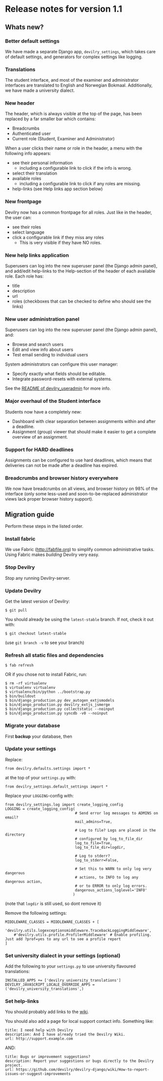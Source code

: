 # Release notes for version 1.1


## Whats new?

### Better default settings
We have made a separate Django app, ``devilry_settings``, which takes care of
default settings, and generators for complex settings like logging.

### Translations
The student interface, and most of the examiner and administrator interfaces
are translated to English and Norwegian Bokmaal. Additionally, we have made a
university dialect.


### New header
The header, which is always visible at the top of the page, has been replaced by a far smaller bar which contains:

- Breadcrumbs
- Authenticated user
- Current role (Student, Examiner and Administrator)

When a user clicks their name or role in the header, a menu with the following info appears:

- see their personal information
    - including a configurable link to click if the info is wrong.
- select their translation
- available roles
    - including a configurable link to click if any roles are missing.
- help-links (see Help links app section below)


### New frontpage
Devilry now has a common frontpage for all roles. Just like in the header, the user can:

- see their roles
- select language
- click a configurable link if they miss any roles
    - This is very visible if they have NO roles.


### New help links application
Superusers can log into the new superuser panel (the Django admin panel), and add/edit help-links to the Help-section of the header of each available role. Each role has:

- title
- description
- url
- roles (checkboxes that can be checked to define who should see the links)


### New user administration panel
Superusers can log into the new superuser panel (the Django admin panel), and:

- Browse and search users
- Edit and view info about users
- Test email sending to individual users

System administrators can configure this user manager:

- Specify exactly what fields should be editable.
- Integrate password-resets with external systems.

See the [README of devilry_useradmin](https://github.com/espenak/devilry-django/blob/master/src/devilry_useradmin/README.rst) for more info.


### Major overhaul of the Student interface
Students now have a completely new:

- Dashboard with clear separation between assignments within and after a deadline.
- Assignment (group) viewer that should make it easier to get a complete overview of an assignment.


### Support for HARD deadlines
Assignments can be configured to use hard deadlines, which means that deliveries can not be made after a deadline has expired.


### Breadcrumbs and browser history everywhere
We now have breadcrumbs on all views, and browser history on 98% of the
interface (only some less-used and soon-to-be-replaced administrator views lack
proper browser history support).



## Migration guide

Perform these steps in the listed order.

### Install fabric
We use Fabric (http://fabfile.org) to simplify common administrative tasks.
Using Fabric makes _building_ Devilry very easy.


### Stop Devilry
Stop any running Devilry-server.


### Update Devilry
Get the latest version of Devilry:

    $ git pull

You should already be using the ``latest-stable`` branch. If not, check it out with:

    $ git checkout latest-stable

(use ``git branch -v`` to see your branch)


### Refresh all static files and dependencies

    $ fab refresh

OR if you chose not to install Fabric, run:

    $ rm -rf virtualenv
    $ virtualenv virtualenv
    $ virtualenv/bin/python ../bootstrap.py
    $ bin/buildout
    $ bin/django_production.py dev_autogen_extjsmodels
    $ bin/django_production.py devilry_extjs_jsmerge
    $ bin/django_production.py collectstatic --noinput
    $ bin/django_production.py syncdb -v0 --noinput


### Migrate your database
First **backup** your database, then


### Update your settings
Replace:

    from devilry.defaults.settings import *

at the top of your ``settings.py`` with:

    from devilry_settings.default_settings import *

Replace your ``LOGGING``-config with:

    from devilry_settings.log import create_logging_config
    LOGGING = create_logging_config(
                                    # Send error log messages to ADMINS on email?
                                    mail_admins=True,

                                    # Log to file? Logs are placed in the directory
                                    # configured by log_to_file_dir
                                    log_to_file=True,
                                    log_to_file_dir=logdir,

                                    # Log to stderr?
                                    log_to_stderr=False,

                                    # Set this to WARN to only log very dangerous
                                    # actions, to INFO to log any dangerous action,
                                    # or to ERROR to only log errors.
                                    dangerous_actions_loglevel='INFO'
                                   )

(note that ``logdir`` is still used, so dont remove it)

Remove the following settings:

    MIDDLEWARE_CLASSES = MIDDLEWARE_CLASSES + [
        'devilry.utils.logexceptionsmiddleware.TracebackLoggingMiddleware',
        #'devilry.utils.profile.ProfilerMiddleware' # Enable profiling. Just add ?prof=yes to any url to see a profile report
    ]



### Set university dialect in your settings (optional)

Add the following to your ``settings.py`` to use university flavoured translations:

    INSTALLED_APPS += ['devilry_university_translations']
    DEVILRY_JAVASCRIPT_LOCALE_OVERRIDE_APPS = ('devilry_university_translations',)



### Set help-links
You should probably add links to the
[wiki](https://github.com/devilry/devilry-django/wiki).

You should also add a page for local support contact info. Something like:

    title: I need help with Devilry
    description: And I have already tried the Devilry Wiki.
    url: http://support.example.com

AND:

    title: Bugs or improvement suggestions?
    description: Report your suggestions or bugs directly to the Devilry project.
    url: https://github.com/devilry/devilry-django/wiki/How-to-report-issues-or-suggest-improvements


